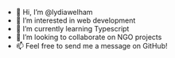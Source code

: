 - 👋 Hi, I’m @lydiawelham
- 👀 I’m interested in web development
- 🌱 I’m currently learning Typescript
- 💞️ I’m looking to collaborate on NGO projects
- 📫 Feel free to send me a message on GitHub! 
